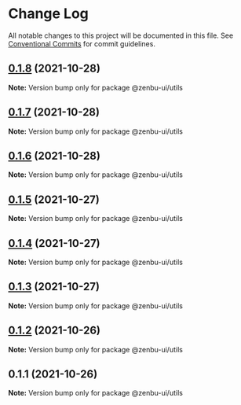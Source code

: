 # Change Log

All notable changes to this project will be documented in this file.
See [Conventional Commits](https://conventionalcommits.org) for commit guidelines.

## [0.1.8](https://github.com/KodepandaID/zenbu-ui/compare/@zenbu-ui/utils@0.1.7...@zenbu-ui/utils@0.1.8) (2021-10-28)

**Note:** Version bump only for package @zenbu-ui/utils





## [0.1.7](https://github.com/KodepandaID/zenbu-ui/compare/@zenbu-ui/utils@0.1.6...@zenbu-ui/utils@0.1.7) (2021-10-28)

**Note:** Version bump only for package @zenbu-ui/utils





## [0.1.6](https://github.com/KodepandaID/zenbu-ui/compare/@zenbu-ui/utils@0.1.5...@zenbu-ui/utils@0.1.6) (2021-10-28)

**Note:** Version bump only for package @zenbu-ui/utils





## [0.1.5](https://github.com/KodepandaID/zenbu-ui/compare/@zenbu-ui/utils@0.1.4...@zenbu-ui/utils@0.1.5) (2021-10-27)

**Note:** Version bump only for package @zenbu-ui/utils





## [0.1.4](https://github.com/KodepandaID/zenbu-ui/compare/@zenbu-ui/utils@0.1.3...@zenbu-ui/utils@0.1.4) (2021-10-27)

**Note:** Version bump only for package @zenbu-ui/utils





## [0.1.3](https://github.com/KodepandaID/zenbu-ui/compare/@zenbu-ui/utils@0.1.2...@zenbu-ui/utils@0.1.3) (2021-10-27)

**Note:** Version bump only for package @zenbu-ui/utils





## [0.1.2](https://github.com/KodepandaID/zenbu-ui/compare/@zenbu-ui/utils@0.1.1...@zenbu-ui/utils@0.1.2) (2021-10-26)

**Note:** Version bump only for package @zenbu-ui/utils





## 0.1.1 (2021-10-26)

**Note:** Version bump only for package @zenbu-ui/utils

